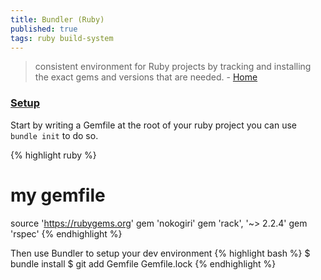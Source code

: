 ```yaml
---
title: Bundler (Ruby)
published: true
tags: ruby build-system
---
```

>  consistent environment for Ruby projects by tracking and installing the exact gems and versions that are needed. - [Home](https://bundler.io/)

### [Setup](https://bundler.io/#getting-started)

Start by writing a Gemfile at the root of your ruby project
you can use `bundle init` to do so.

{% highlight ruby %}
# my gemfile
source 'https://rubygems.org'
gem 'nokogiri'
gem 'rack', '~> 2.2.4'
gem 'rspec'
{% endhighlight %}

Then use Bundler to setup your dev environment
{% highlight bash %}
$ bundle install
$ git add Gemfile Gemfile.lock
{% endhighlight %}